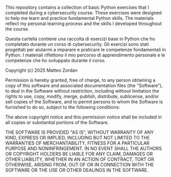 This repository contains a collection of basic Python exercises that I completed during a cybersecurity course. These exercises were designed to help me learn and practice fundamental Python skills.  The materials reflect my personal learning process and the skills I developed throughout the course.


Questa cartella contiene una raccolta di esercizi base in Python che ho completato durante un corso di cybersecurity. Gli esercizi sono stati progettati per aiutarmi a imparare e praticare le competenze fondamentali in Python. I materiali riflettono il mio percorso di apprendimento personale e le competenze che ho sviluppato durante il corso.




Copyright (c) 2025 Matteo Zordan

Permission is hereby granted, free of charge, to any person obtaining a copy
of this software and associated documentation files (the "Software"), to deal
in the Software without restriction, including without limitation the rights
to use, copy, modify, merge, publish, distribute, sublicense, and/or sell
copies of the Software, and to permit persons to whom the Software is
furnished to do so, subject to the following conditions:

The above copyright notice and this permission notice shall be included in all
copies or substantial portions of the Software.

THE SOFTWARE IS PROVIDED "AS IS", WITHOUT WARRANTY OF ANY KIND, EXPRESS OR
IMPLIED, INCLUDING BUT NOT LIMITED TO THE WARRANTIES OF MERCHANTABILITY,
FITNESS FOR A PARTICULAR PURPOSE AND NONINFRINGEMENT. IN NO EVENT SHALL THE
AUTHORS OR COPYRIGHT HOLDERS BE LIABLE FOR ANY CLAIM, DAMAGES OR OTHER
LIABILITY, WHETHER IN AN ACTION OF CONTRACT, TORT OR OTHERWISE, ARISING FROM,
OUT OF OR IN CONNECTION WITH THE SOFTWARE OR THE USE OR OTHER DEALINGS IN THE
SOFTWARE.
